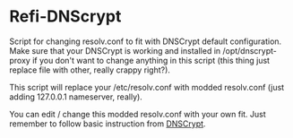 # Refi-DNScrypt
Script for changing resolv.conf to fit with DNSCrypt default configuration. Make sure that your DNSCrypt is working and installed in /opt/dnscrypt-proxy if you don't want to change anything in this script (this thing just replace file with other, really crappy right?).

This script will replace your /etc/resolv.conf with modded resolv.conf (just adding 127.0.0.1 nameserver, really).

You can edit / change this modded resolv.conf with your own fit. Just remember to follow basic instruction from [DNSCrypt](https://github.com/DNSCrypt/dnscrypt-proxy/wiki/Installation-linux).
